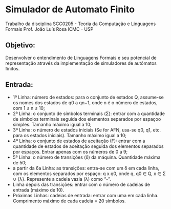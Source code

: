 # Simulador de Automato Finito

Trabalho da disciplina SCC0205 - Teoria da Computação e Linguagens Formais
Prof. João Luís Rosa
ICMC - USP

## Objetivo: 
Desenvolver o entendimento de Linguagens Formais e seu potencial de representação através
da implementação de simuladores de autômatos finitos.

## Entrada: 
* 1ª Linha: número de estados: para o conjunto de estados Q, assume-se os nomes dos
estados de q0 a qn−1, onde n é o número de estados, com 1 ≤ n ≤ 10;
* 2ª Linha: o conjunto de símbolos terminais (Σ): entrar com a quantidade de símbolos
terminais seguida dos elementos separados por espaçoo simples. Tamanho máximo igual a 10;
* 3ª Linha: o número de estados iniciais (Se for AFN, usa-se
q0, q1, etc. para os estados iniciais). Tamanho máximo igual a 10;
* 4ª Linha: o conjunto de estados de aceitação (F): entrar com a quantidade de estados
de aceitação seguida dos elementos separados por espaços. Entrar apenas com os números de 0 a 9;
* 5ª Linha: o número de transições (δ) da máquina. Quantidade máxima de 50;
* a partir da 6a Linha: as transições: entra-se com um δ em cada linha, com os elementos
separados por espaço: q x q0, onde q, q0 ∈ Q, x ∈ Σ ∪ {λ}. Represente a cadeia vazia
(λ) como “-”.
* Linha depois das transições: entrar com o número de cadeias de entrada (máximo de
10).
* Próximas Linhas: cadeias de entrada: entrar com uma em cada linha. Comprimento
máximo de cada cadeia = 20 símbolos.
